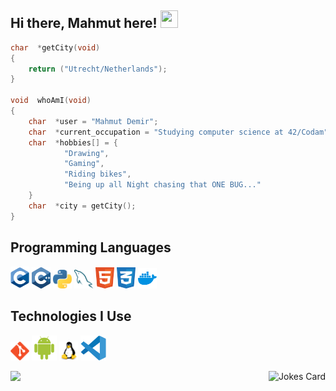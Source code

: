 ## Hi there, Mahmut here!  <img src="https://media.giphy.com/media/hvRJCLFzcasrR4ia7z/giphy.gif" width="28px" height="28px">

```c
char  *getCity(void)
{
    return ("Utrecht/Netherlands");
}

void  whoAmI(void)
{
    char  *user = "Mahmut Demir";
    char  *current_occupation = "Studying computer science at 42/Codam";
    char  *hobbies[] = {
            "Drawing",
            "Gaming",
            "Riding bikes",
            "Being up all Night chasing that ONE BUG..."
    }
    char  *city = getCity();
}
```

## Programming Languages
<img src = 'https://github.com/mahdemir/mahdemir/blob/main/imgs/c.svg' width='30'/> <img src = 'https://github.com/mahdemir/mahdemir/blob/main/imgs/c++.svg' width='30'/> <img src = 'https://github.com/mahdemir/mahdemir/blob/main/imgs/python.svg' height='30'/> <img src = 'https://github.com/mahdemir/mahdemir/blob/main/imgs/mysql.svg' width='30'/> <img src= 'https://github.com/mahdemir/mahdemir/blob/main/imgs/html.svg' width='30'/> <img src = 'https://github.com/mahdemir/mahdemir/blob/main/imgs/css.svg' width='30'/> <img src = 'https://github.com/mahdemir/mahdemir/blob/main/imgs/docker.svg' width='30'/>
 
## Technologies I Use
<img src = 'https://github.com/mahdemir/mahdemir/blob/main/imgs/git.svg' width='30'/> <img src = 'https://github.com/mahdemir/mahdemir/blob/main/imgs/android.svg' height='40'/> <img src = 'https://github.com/mahdemir/mahdemir/blob/main/imgs/linux.svg' width='30'/> <img src = 'https://github.com/mahdemir/mahdemir/blob/main/imgs/vscode.svg' height='40'/>

<img src = "https://github-readme-stats.vercel.app/api/top-langs/?username=mademir&layout=compact" align='left'/></img>
<p align="right">
  <img src="https://readme-jokes.vercel.app/api?theme=halloween" alt="Jokes Card">
</p>
<!--
![](https://komarev.com/ghpvc/?username=mahdemir&color=FF0000)

**mahdemir/mahdemir** is a ✨ _special_ ✨ repository because its `README.md` (this file) appears on your GitHub profile.

Here are some ideas to get you started:

- 🔭 I’m currently working on ...
- 🌱 I’m currently learning ...
- 👯 I’m looking to collaborate on ...
- 🤔 I’m looking for help with ...
- 💬 Ask me about ...
- 📫 How to reach me: ...
- 😄 Pronouns: ...
- ⚡ Fun fact: ...
-->

